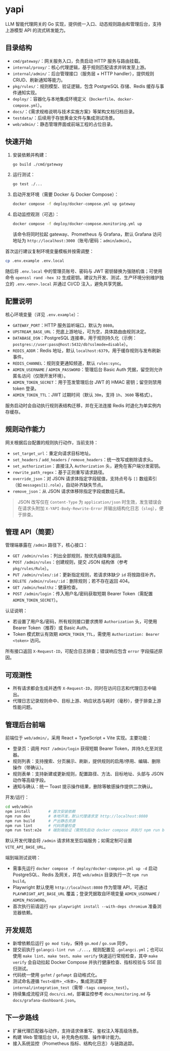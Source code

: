 # yapi

LLM 智能代理网关的 Go 实现，提供统一入口、动态规则路由和管理后台，支持上游模型 API 的流式转发能力。

## 目录结构

- `cmd/gateway/`：网关服务入口，负责启动 HTTP 服务与路由挂载。
- `internal/proxy/`：核心代理逻辑，基于规则匹配请求并转发至上游。
- `internal/admin/`：后台管理接口（服务层 + HTTP handler），提供规则 CRUD、刷新通知等能力。
- `pkg/rules/`：规则模型、验证逻辑，包含 PostgreSQL 存储、Redis 缓存与事件通知实现。
- `deploy/`：容器化与本地集成环境定义（`Dockerfile`、`docker-compose.yml`）。
- `docs/`：《需求规格说明与技术实施方案》等架构文档归档目录。
- `testdata/`：后续用于存放黄金文件与集成测试场景。
- `web/admin/`：静态管理界面或前端工程的占位目录。

## 快速开始

1. 安装依赖并构建：
   ```bash
   go build ./cmd/gateway
   ```
2. 运行测试：
   ```bash
   go test ./...
   ```
3. 启动开发环境（需要 Docker 与 Docker Compose）：
   ```bash
   docker compose -f deploy/docker-compose.yml up gateway
   ```
4. 启动监控观测（可选）：
   ```bash
   docker compose -f deploy/docker-compose.monitoring.yml up
   ```
   该命令将同时拉起 gateway、Prometheus 与 Grafana，默认 Grafana 访问地址为 `http://localhost:3000`（账号/密码：`admin`/`admin`）。

首次运行建议复制环境变量模板并按需调整：
```bash
cp .env.example .env.local
```
随后将 `.env.local` 中的管理员账号、密码与 JWT 密钥替换为强随机值；可使用命令 `openssl rand -hex 32` 生成密钥。建议为开发、测试、生产环境分别维护独立的 `.env.<env>.local` 并通过 CI/CD 注入，避免共享凭据。

## 配置说明

核心环境变量（详见 `.env.example`）：
- `GATEWAY_PORT`：HTTP 服务监听端口，默认为 `8080`。
- `UPSTREAM_BASE_URL`：兜底上游地址，可为空，具体路由由规则决定。
- `DATABASE_DSN`：PostgreSQL 连接串，用于规则持久化（示例：`postgres://user:pass@host:5432/db?sslmode=disable`）。
- `REDIS_ADDR`：Redis 地址，默认 `localhost:6379`，用于缓存规则与发布刷新事件。
- `REDIS_CHANNEL`：规则变更通知频道，默认 `rules:sync`。
- `ADMIN_USERNAME` / `ADMIN_PASSWORD`：管理后台 Basic Auth 凭据，留空则允许匿名访问（仅限开发环境）。
- `ADMIN_TOKEN_SECRET`：用于签发管理后台 JWT 的 HMAC 密钥；留空则禁用 token 登录。
- `ADMIN_TOKEN_TTL`：JWT 过期时间（默认 `30m`，支持 `1h`、`3600` 等格式）。

服务启动时会自动执行规则表结构迁移，并在无法连接 Redis 时退化为单实例内存缓存。

## 规则动作能力

网关根据后台配置的规则执行动作，当前支持：

- `set_target_url`：重定向请求目标地址。
- `set_headers` / `add_headers` / `remove_headers`：统一改写或剔除请求头。
- `set_authorization`：直接注入 `Authorization` 头，避免在客户端分发密钥。
- `rewrite_path_regex`：基于正则重写请求路径。
- `override_json`：对 JSON 请求体指定字段赋值，支持点号与 `[]` 数组索引（如 `messages[1].role`），自动补齐缺失节点。
- `remove_json`：从 JSON 请求体移除指定字段或数组元素。

> JSON 改写仅在 `Content-Type` 为 `application/json` 时生效，发生错误会在请求头附加 `X-YAPI-Body-Rewrite-Error` 并输出结构化日志（`slog`），便于排查。

## 管理 API（简要）

管理端暴露在 `/admin` 路径下，核心接口：

- `GET /admin/rules`：列出全部规则，按优先级降序返回。
- `POST /admin/rules`：创建规则，提交 JSON 结构体（参考 `pkg/rules/Rule`）。
- `PUT /admin/rules/:id`：更新指定规则，若请求体缺少 `id` 将按路径补齐。
- `DELETE /admin/rules/:id`：删除规则；若不存在返回 404。
- `GET /admin/healthz`：健康检查。
- `POST /admin/login`：传入用户名/密码获取短期 Bearer Token（需配置 `ADMIN_TOKEN_SECRET`）。

认证说明：
- 若设置了用户名/密码，所有规则接口要求携带 `Authorization` 头，可使用 Bearer Token（推荐）或 Basic Auth。
- Token 模式默认有效期 `ADMIN_TOKEN_TTL`，需使用 `Authorization: Bearer <token>` 访问。

所有接口返回 `X-Request-ID`，可配合日志排查；错误响应包含 `error` 字段描述原因。

## 可观测性

- 所有请求都会生成并透传 `X-Request-ID`，同时在访问日志和代理日志中输出。
- 代理日志记录规则命中、目标上游、响应状态与耗时（毫秒），便于排查上游性能问题。

## 管理后台前端

前端位于 `web/admin/`，采用 React + TypeScript + Vite 实现。主要功能：

- 登录页：调用 `POST /admin/login` 获得短期 Bearer Token，并持久化至浏览器。
- 规则列表：支持搜索、分页展示、刷新，提供规则的启用/停用、编辑、删除操作（带确认）。
- 规则表单：支持新建或更新规则，配置路径、方法、目标地址、头部与 JSON 动作等高级字段。
- 通知与确认：统一 Toast 提示操作结果，删除等敏感操作提供二次确认。

开发/运行：

```bash
cd web/admin
npm install        # 首次安装依赖
npm run dev        # 本地开发，默认代理请求至 http://localhost:8080
npm run build      # 产出静态资源
npm run lint       # 代码质量检查
npm run test:e2e   # 端到端验证（需预先启动 docker compose 并执行 npm run build）
```
默认开发代理会将 `/admin` 请求转发至后端服务；如需定制可设置 `VITE_API_BASE_URL`。

端到端测试说明：

- 需事先运行 `docker compose -f deploy/docker-compose.yml up -d` 启动 PostgreSQL、Redis 及网关，并在 `web/admin` 目录执行一次 `npm run build`。
- Playwright 默认使用 `http://localhost:8080` 作为管理 API，可通过 `PLAYWRIGHT_API_BASE_URL` 覆盖；登录凭据取自环境变量 `ADMIN_USERNAME` / `ADMIN_PASSWORD`。
- 首次执行前请运行 `npx playwright install --with-deps chromium` 准备浏览器依赖。

## 开发规范

- 新增依赖后运行 `go mod tidy`，保持 `go.mod` / `go.sum` 同步。
- 提交前执行 `golangci-lint run ./...`，规则配置见 `.golangci.yml`；也可以使用 `make lint`、`make test`、`make verify` 快速运行常规检查，其中 `make verify` 会自动拉起 Docker Compose 并执行健康检查、指标校验与 SSE 回归测试。
- 代码统一使用 `gofmt` / `gofumpt` 自动格式化。
- 测试命名遵循 `Test<组件>_<场景>`，集成测试置于 `internal/integration_test`（需带 `-tags compose_test`）。
- 持续集成流程详见 `docs/ci.md`，部署监控参考 `docs/monitoring.md` 与 `docs/grafana-dashboard.json`。

## 下一步路线

- 扩展代理匹配器与动作，支持请求体重写、鉴权注入等高级场景。
- 构建 Web 管理后台 UI，补充角色权限、操作审计能力。
- 接入系统监控（Prometheus 指标、结构化日志）与链路追踪。
